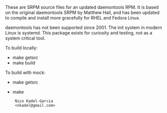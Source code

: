 These are SRPM source files for an updated daemontools RPM. It is
based on the original daemontools SRPM by Matthew Hall, and has been updated
to compile and install more gracefully for RHEL and Fedora Linux.

daemontools has not been supported since 2001. The init system in
modern Linux is systemd. This package exists for curiosity and
testing, not as a system critical tool.

To build locally:

* make getsrc
* make build

To build with mock:

* make getsrc
* make

   	   Nico Kadel-Garcia
	   <nkadel@gmail.com>
